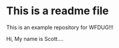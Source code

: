 This is a readme file
=====================

This is an example repository for WFDUG!!!

Hi, My name is Scott….

